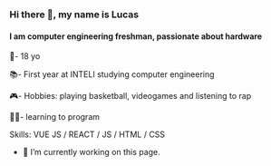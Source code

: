 ### Hi there 👋, my name is Lucas
#### I am computer engineering freshman, passionate about hardware

👤- 18 yo

📚- First year at INTELI studying computer engineering

🎮- Hobbies: playing basketball, videogames and listening to rap

👩‍💻- learning to program

Skills: VUE JS / REACT / JS / HTML / CSS

- 🔭 I’m currently working on this page. 
